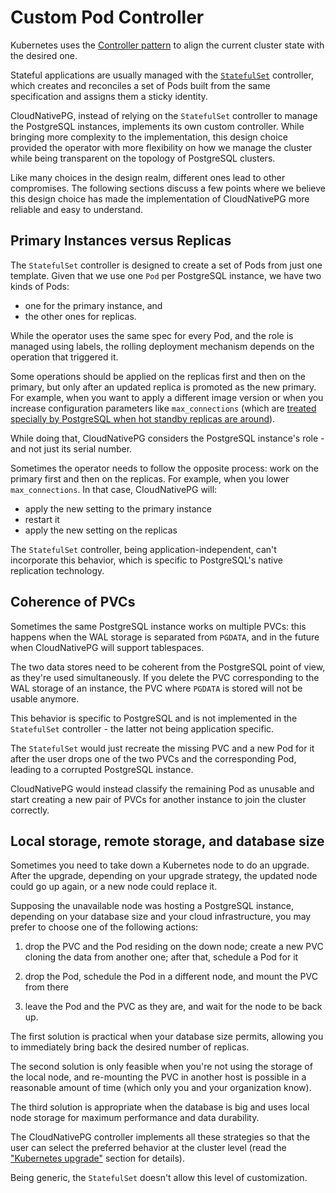 # Custom Pod Controller

Kubernetes uses the
[Controller pattern](https://kubernetes.io/docs/concepts/architecture/controller/)
to align the current cluster state with the desired one.

Stateful applications are usually managed with the
[`StatefulSet`](https://kubernetes.io/docs/concepts/workloads/controllers/statefulset/)
controller, which creates and reconciles a set of Pods built from the same
specification and assigns them a sticky identity.

CloudNativePG, instead of relying on the `StatefulSet` controller to manage
the PostgreSQL instances, implements its own custom controller.
While bringing more complexity to the implementation, this design choice
provided the operator with more flexibility on how we manage the cluster
while being transparent on the topology of PostgreSQL clusters.

Like many choices in the design realm, different ones lead to other
compromises. The following sections discuss a few points where we believe
this design choice has made the implementation of CloudNativePG
more reliable and easy to understand.

## Primary Instances versus Replicas

The `StatefulSet` controller is designed to create a set of Pods
from just one template. Given that we use one `Pod` per PostgreSQL instance,
we have two kinds of Pods:

- one for the primary instance, and
- the other ones for replicas.

While the operator uses the same spec for every Pod, and the role
is managed using labels, the rolling deployment mechanism depends on the
operation that triggered it.

Some operations should be applied on the replicas first
and then on the primary, but only after an updated replica is promoted
as the new primary.
For example, when you want to apply a different image version
or when you increase configuration parameters like `max_connections` (which are
[treated specially by PostgreSQL when hot standby replicas are around](https://www.postgresql.org/docs/current/hot-standby.html)).

While doing that, CloudNativePG considers the PostgreSQL instance's
role - and not just its serial number.

Sometimes the operator needs to follow the opposite process: work on the
primary first and then on the replicas. For example, when you
lower `max_connections`. In that case, CloudNativePG will:

- apply the new setting to the primary instance
- restart it
- apply the new setting on the replicas

The `StatefulSet` controller, being application-independent, can't
incorporate this behavior, which is specific to PostgreSQL's native
replication technology.

## Coherence of PVCs

Sometimes the same PostgreSQL instance works on multiple PVCs: this happens
when the WAL storage is separated from `PGDATA`, and in the future when CloudNativePG
will support tablespaces.

The two data stores need to be coherent from the PostgreSQL point of view,
as they're used simultaneously. If you delete the PVC corresponding to
the WAL storage of an instance, the PVC where `PGDATA` is stored will not be
usable anymore.

This behavior is specific to PostgreSQL and is not implemented in the
`StatefulSet` controller - the latter not being application specific.

The `StatefulSet` would just recreate the missing PVC and a new Pod for it
after the user drops one of the two PVCs and the corresponding Pod, leading
to a corrupted PostgreSQL instance.

CloudNativePG would instead classify the remaining Pod as unusable and
start creating a new pair of PVCs for another instance to join the cluster
correctly.

## Local storage, remote storage, and database size

Sometimes you need to take down a Kubernetes node to do an upgrade.
After the upgrade, depending on your upgrade strategy, the updated node
could go up again, or a new node could replace it.

Supposing the unavailable node was hosting a PostgreSQL instance,
depending on your database size and your cloud infrastructure, you
may prefer to choose one of the following actions:

1. drop the PVC and the Pod residing on the down node;
   create a new PVC cloning the data from another one;
   after that, schedule a Pod for it

2. drop the Pod, schedule the Pod in a different node, and mount
   the PVC from there

3. leave the Pod and the PVC as they are, and wait for the node to
   be back up.

The first solution is practical when your database size permits, allowing
you to immediately bring back the desired number of replicas.

The second solution is only feasible when you're not using the storage of the
local node, and re-mounting the PVC in another host is possible in a reasonable
amount of time (which only you and your organization know).

The third solution is appropriate when the database is big and uses local
node storage for maximum performance and data durability.

The CloudNativePG controller implements all these strategies so that the
user can select the preferred behavior at the cluster level (read the
["Kubernetes upgrade"](kubernetes_upgrade.md) section for details).

Being generic, the `StatefulSet` doesn't allow this level of
customization.
